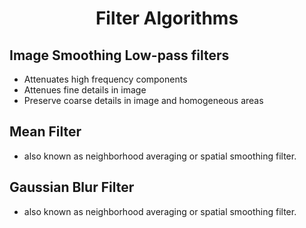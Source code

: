 # <h1 align="center">Filter Algorithms

## **Image Smoothing Low-pass filters**
- Attenuates high frequency components
- Attenues fine details in image
- Preserve coarse details in image and homogeneous areas

## **Mean Filter**
- also known as neighborhood averaging or spatial smoothing filter.

## **Gaussian Blur Filter**
- also known as neighborhood averaging or spatial smoothing filter.